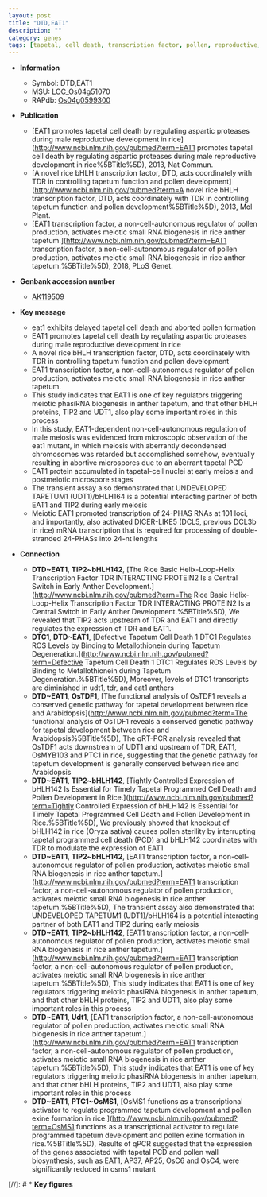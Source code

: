 ```yaml
---
layout: post
title: "DTD,EAT1"
description: ""
category: genes
tags: [tapetal, cell death, transcription factor, pollen, reproductive, tapetum, anther, meiosis, meiotic, microspore, PCD]
---
```


* **Information**  
    + Symbol: DTD,EAT1  
    + MSU: [LOC_Os04g51070](http://rice.plantbiology.msu.edu/cgi-bin/ORF_infopage.cgi?orf=LOC_Os04g51070)  
    + RAPdb: [Os04g0599300](http://rapdb.dna.affrc.go.jp/viewer/gbrowse_details/irgsp1?name=Os04g0599300)  

* **Publication**  
    + [EAT1 promotes tapetal cell death by regulating aspartic proteases during male reproductive development in rice](http://www.ncbi.nlm.nih.gov/pubmed?term=EAT1 promotes tapetal cell death by regulating aspartic proteases during male reproductive development in rice%5BTitle%5D), 2013, Nat Commun.
    + [A novel rice bHLH transcription factor, DTD, acts coordinately with TDR in controlling tapetum function and pollen development](http://www.ncbi.nlm.nih.gov/pubmed?term=A novel rice bHLH transcription factor, DTD, acts coordinately with TDR in controlling tapetum function and pollen development%5BTitle%5D), 2013, Mol Plant.
    + [EAT1 transcription factor, a non-cell-autonomous regulator of pollen production, activates meiotic small RNA biogenesis in rice anther tapetum.](http://www.ncbi.nlm.nih.gov/pubmed?term=EAT1 transcription factor, a non-cell-autonomous regulator of pollen production, activates meiotic small RNA biogenesis in rice anther tapetum.%5BTitle%5D), 2018, PLoS Genet.

* **Genbank accession number**  
    + [AK119509](http://www.ncbi.nlm.nih.gov/nuccore/AK119509)

* **Key message**  
    + eat1 exhibits delayed tapetal cell death and aborted pollen formation
    + EAT1 promotes tapetal cell death by regulating aspartic proteases during male reproductive development in rice
    + A novel rice bHLH transcription factor, DTD, acts coordinately with TDR in controlling tapetum function and pollen development
    + EAT1 transcription factor, a non-cell-autonomous regulator of pollen production, activates meiotic small RNA biogenesis in rice anther tapetum.
    + This study indicates that EAT1 is one of key regulators triggering meiotic phasiRNA biogenesis in anther tapetum, and that other bHLH proteins, TIP2 and UDT1, also play some important roles in this process
    + In this study, EAT1-dependent non-cell-autonomous regulation of male meiosis was evidenced from microscopic observation of the eat1 mutant, in which meiosis with aberrantly decondensed chromosomes was retarded but accomplished somehow, eventually resulting in abortive microspores due to an aberrant tapetal PCD
    + EAT1 protein accumulated in tapetal-cell nuclei at early meiosis and postmeiotic microspore stages
    + The transient assay also demonstrated that UNDEVELOPED TAPETUM1 (UDT1)/bHLH164 is a potential interacting partner of both EAT1 and TIP2 during early meiosis
    + Meiotic EAT1 promoted transcription of 24-PHAS RNAs at 101 loci, and importantly, also activated DICER-LIKE5 (DCL5, previous DCL3b in rice) mRNA transcription that is required for processing of double-stranded 24-PHASs into 24-nt lengths

* **Connection**  
    + __DTD~EAT1__, __TIP2~bHLH142__, [The Rice Basic Helix-Loop-Helix Transcription Factor TDR INTERACTING PROTEIN2 Is a Central Switch in Early Anther Development.](http://www.ncbi.nlm.nih.gov/pubmed?term=The Rice Basic Helix-Loop-Helix Transcription Factor TDR INTERACTING PROTEIN2 Is a Central Switch in Early Anther Development.%5BTitle%5D), We revealed that TIP2 acts upstream of TDR and EAT1 and directly regulates the expression of TDR and EAT1.
    + __DTC1__, __DTD~EAT1__, [Defective Tapetum Cell Death 1 DTC1 Regulates ROS Levels by Binding to Metallothionein during Tapetum Degeneration.](http://www.ncbi.nlm.nih.gov/pubmed?term=Defective Tapetum Cell Death 1 DTC1 Regulates ROS Levels by Binding to Metallothionein during Tapetum Degeneration.%5BTitle%5D), Moreover, levels of DTC1 transcripts are diminished in udt1, tdr, and eat1 anthers
    + __DTD~EAT1__, __OsTDF1__, [The functional analysis of OsTDF1 reveals a conserved genetic pathway for tapetal development between rice and Arabidopsis](http://www.ncbi.nlm.nih.gov/pubmed?term=The functional analysis of OsTDF1 reveals a conserved genetic pathway for tapetal development between rice and Arabidopsis%5BTitle%5D), The qRT-PCR analysis revealed that OsTDF1 acts downstream of UDT1 and upstream of TDR, EAT1, OsMYB103 and PTC1 in rice, suggesting that the genetic pathway for tapetum development is generally conserved between rice and Arabidopsis
    + __DTD~EAT1__, __TIP2~bHLH142__, [Tightly Controlled Expression of bHLH142 Is Essential for Timely Tapetal Programmed Cell Death and Pollen Development in Rice.](http://www.ncbi.nlm.nih.gov/pubmed?term=Tightly Controlled Expression of bHLH142 Is Essential for Timely Tapetal Programmed Cell Death and Pollen Development in Rice.%5BTitle%5D),  We previously showed that knockout of bHLH142 in rice (Oryza sativa) causes pollen sterility by interrupting tapetal programmed cell death (PCD) and bHLH142 coordinates with TDR to modulate the expression of EAT1
    + __DTD~EAT1__, __TIP2~bHLH142__, [EAT1 transcription factor, a non-cell-autonomous regulator of pollen production, activates meiotic small RNA biogenesis in rice anther tapetum.](http://www.ncbi.nlm.nih.gov/pubmed?term=EAT1 transcription factor, a non-cell-autonomous regulator of pollen production, activates meiotic small RNA biogenesis in rice anther tapetum.%5BTitle%5D),  The transient assay also demonstrated that UNDEVELOPED TAPETUM1 (UDT1)/bHLH164 is a potential interacting partner of both EAT1 and TIP2 during early meiosis
    + __DTD~EAT1__, __TIP2~bHLH142__, [EAT1 transcription factor, a non-cell-autonomous regulator of pollen production, activates meiotic small RNA biogenesis in rice anther tapetum.](http://www.ncbi.nlm.nih.gov/pubmed?term=EAT1 transcription factor, a non-cell-autonomous regulator of pollen production, activates meiotic small RNA biogenesis in rice anther tapetum.%5BTitle%5D),  This study indicates that EAT1 is one of key regulators triggering meiotic phasiRNA biogenesis in anther tapetum, and that other bHLH proteins, TIP2 and UDT1, also play some important roles in this process
    + __DTD~EAT1__, __Udt1__, [EAT1 transcription factor, a non-cell-autonomous regulator of pollen production, activates meiotic small RNA biogenesis in rice anther tapetum.](http://www.ncbi.nlm.nih.gov/pubmed?term=EAT1 transcription factor, a non-cell-autonomous regulator of pollen production, activates meiotic small RNA biogenesis in rice anther tapetum.%5BTitle%5D),  This study indicates that EAT1 is one of key regulators triggering meiotic phasiRNA biogenesis in anther tapetum, and that other bHLH proteins, TIP2 and UDT1, also play some important roles in this process
    + __DTD~EAT1__, __PTC1~OsMS1__, [OsMS1 functions as a transcriptional activator to regulate programmed tapetum development and pollen exine formation in rice.](http://www.ncbi.nlm.nih.gov/pubmed?term=OsMS1 functions as a transcriptional activator to regulate programmed tapetum development and pollen exine formation in rice.%5BTitle%5D),  Results of qPCR suggested that the expression of the genes associated with tapetal PCD and pollen wall biosynthesis, such as EAT1, AP37, AP25, OsC6 and OsC4, were significantly reduced in osms1 mutant

[//]: # * **Key figures**  


